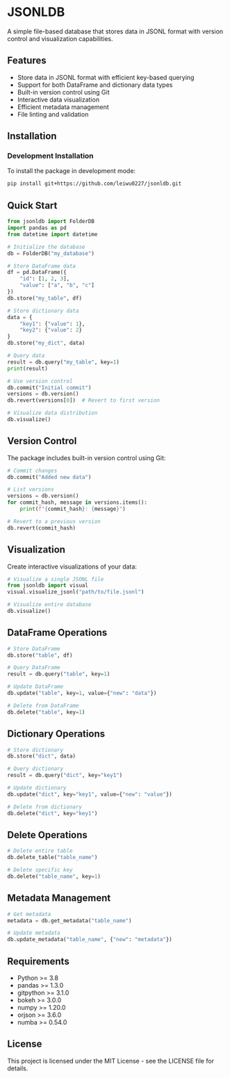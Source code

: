 # JSONLDB

A simple file-based database that stores data in JSONL format with version control and visualization capabilities.

## Features

- Store data in JSONL format with efficient key-based querying
- Support for both DataFrame and dictionary data types
- Built-in version control using Git
- Interactive data visualization
- Efficient metadata management
- File linting and validation

## Installation

### Development Installation

To install the package in development mode:

```bash
pip install git+https://github.com/leiwu0227/jsonldb.git
```


## Quick Start

```python
from jsonldb import FolderDB
import pandas as pd
from datetime import datetime

# Initialize the database
db = FolderDB("my_database")

# Store DataFrame data
df = pd.DataFrame({
    "id": [1, 2, 3],
    "value": ["a", "b", "c"]
})
db.store("my_table", df)

# Store dictionary data
data = {
    "key1": {"value": 1},
    "key2": {"value": 2}
}
db.store("my_dict", data)

# Query data
result = db.query("my_table", key=1)
print(result)

# Use version control
db.commit("Initial commit")
versions = db.version()
db.revert(versions[0])  # Revert to first version

# Visualize data distribution
db.visualize()
```

## Version Control

The package includes built-in version control using Git:

```python
# Commit changes
db.commit("Added new data")

# List versions
versions = db.version()
for commit_hash, message in versions.items():
    print(f"{commit_hash}: {message}")

# Revert to a previous version
db.revert(commit_hash)
```

## Visualization

Create interactive visualizations of your data:

```python
# Visualize a single JSONL file
from jsonldb import visual
visual.visualize_jsonl("path/to/file.jsonl")

# Visualize entire database
db.visualize()
```

## DataFrame Operations

```python
# Store DataFrame
db.store("table", df)

# Query DataFrame
result = db.query("table", key=1)

# Update DataFrame
db.update("table", key=1, value={"new": "data"})

# Delete from DataFrame
db.delete("table", key=1)
```

## Dictionary Operations

```python
# Store dictionary
db.store("dict", data)

# Query dictionary
result = db.query("dict", key="key1")

# Update dictionary
db.update("dict", key="key1", value={"new": "value"})

# Delete from dictionary
db.delete("dict", key="key1")
```

## Delete Operations

```python
# Delete entire table
db.delete_table("table_name")

# Delete specific key
db.delete("table_name", key=1)
```

## Metadata Management

```python
# Get metadata
metadata = db.get_metadata("table_name")

# Update metadata
db.update_metadata("table_name", {"new": "metadata"})
```

## Requirements

- Python >= 3.8
- pandas >= 1.3.0
- gitpython >= 3.1.0
- bokeh >= 3.0.0
- numpy >= 1.20.0
- orjson >= 3.6.0
- numba >= 0.54.0

## License

This project is licensed under the MIT License - see the LICENSE file for details. 